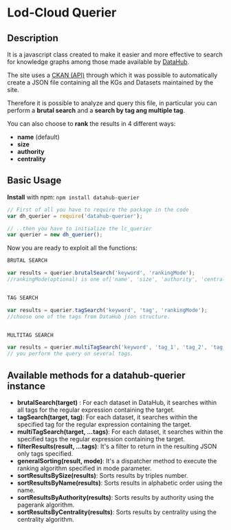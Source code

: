 # Lod-Cloud Querier

## Description 
It is a javascript class created to make it easier and more effective to search for knowledge graphs among those made available by [DataHub](https://old.datahub.io).

The site uses a [CKAN (API)](https://docs.ckan.org/en/2.6/api/) through which it was possible to automatically create a JSON file containing all the KGs and Datasets maintained by the site.

Therefore it is possible to analyze and query this file, in particular you can perform a **brutal search** and a **search by tag ang multiple tag**.

You can also choose to **rank** the results in 4 different ways:

* **name** (default)
* **size**
* **authority**
* **centrality**


## Basic Usage
**Install** with npm:
`npm install datahub-querier`

```javascript
// First of all you have to require the package in the code
var dh_querier = require('datahub-querier');

// ..then you have to initialize the lc_querier
var querier = new dh_querier();
```

Now you are ready to exploit all the functions:

```javascript
BRUTAL SEARCH

var results = querier.brutalSearch('keyword', 'rankingMode'); 
//rankingMode(optional) is one of['name', 'size', 'authority', 'centrality']


TAG SEARCH

var results = querier.tagSearch('keyword', 'tag', 'rankingMode'); 
//choose one of the tags from DataHub json structure.


MULTITAG SEARCH

var results = querier.multiTagSearch('keyword', 'tag_1', 'tag_2', 'tag_3', ...,  rankingMode);
// you perform the query on several tags.

```

## Available methods for a datahub-querier instance

* **brutalSearch(target)** : For each dataset in DataHub, it searches within all tags for the regular expression containing the target.
* **tagSearch(target, tag)**: For each dataset, it searches within the specified tag for the regular expression containing the target.
* **multiTagSearch(target, ...tags)**: For each dataset, it searches within the specified tags the regular expression containing the target.
* **filterResults(result, ...tags)**: It's a filter to return in the resulting JSON only tags specified.
* **generalSorting(result, mode)**: It's a dispatcher method to execute the ranking algorithm specified in mode parameter.
* **sortResultsBySize(results)**: Sorts results by triples number.
* **sortResultsByName(results)**: Sorts results in alphabetic order using the name.
* **sortResultsByAuthority(results)**: Sorts results by authority using the pagerank algorithm.
* **sortResultsByCentrality(results)**: Sorts results by centrality using the centrality algorithm.
